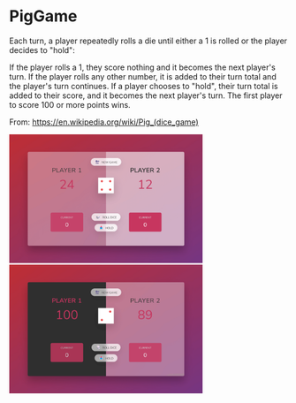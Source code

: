 # PigGame

Each turn, a player repeatedly rolls a die until either a 1 is rolled or the player decides to "hold":

If the player rolls a 1, they score nothing and it becomes the next player's turn. If the player rolls any other number, it is added to their turn total and the player's turn continues. If a player chooses to "hold", their turn total is added to their score, and it becomes the next player's turn. The first player to score 100 or more points wins. 

From: https://en.wikipedia.org/wiki/Pig_(dice_game)

<!-- Demo: https://www.mcode.sk/projekty/piggame/ -->

<p>
<img src="img/image60.png" width="350"/>
&nbsp;
<img src="img/image64.png" width="350"/>
</p>
